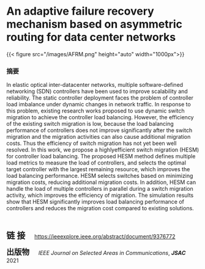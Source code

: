 # An adaptive failure recovery mechanism based on asymmetric routing for data center networks


{{< figure src="/images/AFRM.png"  height="auto" width="1000px">}}



### 摘要

<p>In elastic optical inter-datacenter networks, multiple software-defined networking (SDN) controllers have been used to improve scalability and reliability. The static controller deployment faces the problem of controller load imbalance under dynamic changes in network traffic. In response to this problem, existing research works proposed to use dynamic switch migration to achieve the controller load balancing. However, the efficiency of the existing switch migration is low, because the load balancing performance of controllers does not improve significantly after the switch migration and the migration activities can also cause additional migration costs. Thus the efficiency of switch migration has not yet been well resolved. In this work, we propose a highlyefficient switch migration (HESM) for controller load balancing. The proposed HESM method defines multiple load metrics to measure the load of controllers, and selects the optimal target controller with the largest remaining resource, which improves the load balancing performance. HESM selects switches based on minimizing migration costs, reducing additional migration costs. In addition, HESM can handle the load of multiple controllers in parallel during a switch migration activity, which improves the efficiency of migration. The simulation results show that HESM significantly improves load balancing performance of controllers and reduces the migration cost compared to existing solutions.</p>

​    

</p>

</p>



<span style="font-size:22px;">**链 接**</span> <span style="margin-left:20px; font-size:14px;">https://ieeexplore.ieee.org/abstract/document/9376772</span>

<span style="font-size:20px;">**出版物**</span> <span style="font-size:14px;">     *IEEE Journal on Selected Areas in Communications*, _**JSAC**_ 2021</span>


